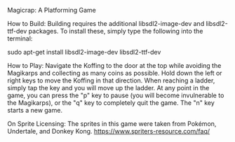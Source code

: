 Magicrap: A Platforming Game

How to Build:
Building requires the additional libsdl2-image-dev and libsdl2-ttf-dev
packages. To install these, simply type the following into the terminal:

sudo apt-get install libsdl2-image-dev libsdl2-ttf-dev

How to Play:
Navigate the Koffing to the door at the top while avoiding the Magikarps and
collecting as many coins as possible. Hold down the left or right keys to move
the Koffing in that direction. When reaching a ladder, simply tap the key and
you will move up the ladder. At any point in the game, you can press the "p"
key to pause (you will become invulnerable to the Magikarps), or the "q" key
to completely quit the game. The "n" key starts a new game.

On Sprite Licensing:
The sprites in this game were taken from Pokémon, Undertale, and Donkey Kong.
https://www.spriters-resource.com/faq/
